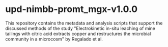 # upd-nimbb-promt_mgx-v1.0.0
This repository contains the metadata and analysis scripts that support the discussed methods of the study "Electrokinetic in-situ leaching of mine tailings with citric acid extracts copper and restructures the microbial community in a microcosm" by Regalado et al.
